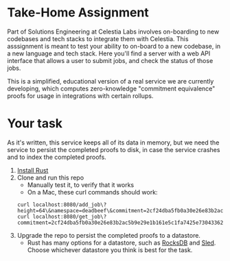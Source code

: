 # Take-Home Assignment
Part of Solutions Engineering at Celestia Labs involves on-boarding to new codebases and tech stacks to integrate them with Celestia. This asssignment is meant to test your ability to on-board to a new codebase, in a new language and tech stack. Here you'll find a server with a web API interface that allows a user to submit jobs, and check the status of those jobs.

This is a simplified, educational version of a real service we are currently developing, which computes zero-knowledge "commitment equivalence" proofs for usage in integrations with certain rollups.

# Your task
As it's written, this service keeps all of its data in memory, but we need the service to persist the completed proofs to disk, in case the service crashes and to index the completed proofs.
1. [Install Rust](https://rustup.rs/)
2. Clone and run this repo
    - Manually test it, to verify that it works
    - On a Mac, these curl commands should work:
    ```
    curl localhost:8080/add_job\?height=64\&namespace=deadbeef\&commitment=2cf24dba5fb0a30e26e83b2ac5b9e29e1b161e5c1fa7425e73043362938b981e
    curl localhost:8080/get_job\?commitment=2cf24dba5fb0a30e26e83b2ac5b9e29e1b161e5c1fa7425e73043362938b981e
    ```
3. Upgrade the repo to persist the completed proofs to a datastore.
    - Rust has many options for a datastore, such as [RocksDB](https://github.com/rust-rocksdb/rust-rocksdb) and [Sled](https://github.com/spacejam/sled). Choose whichever datastore you think is best for the task.